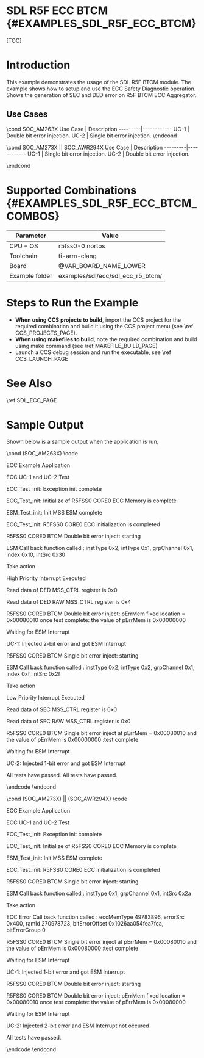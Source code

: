 # SDL R5F ECC BTCM {#EXAMPLES_SDL_R5F_ECC_BTCM}

[TOC]

# Introduction

This example demonstrates the usage of the SDL R5F BTCM module. The example shows how to setup and use the ECC Safety Diagnostic operation.
Shows the generation of SEC and DED error on R5F BTCM ECC Aggregator.

Use Cases
---------
\cond SOC_AM263X
 Use Case | Description
 ---------|------------
 UC-1     | Double bit error injection.
 UC-2     | Single bit error injection.
\endcond

\cond SOC_AM273X || SOC_AWR294X
 Use Case | Description
 ---------|------------
 UC-1     | Single bit error injection.
 UC-2     | Double bit error injection.
 
\endcond

# Supported Combinations {#EXAMPLES_SDL_R5F_ECC_BTCM_COMBOS}

 Parameter      | Value
 ---------------|-----------
 CPU + OS       | r5fss0-0 nortos
 Toolchain      | ti-arm-clang
 Board          | @VAR_BOARD_NAME_LOWER
 Example folder | examples/sdl/ecc/sdl_ecc_r5_btcm/


# Steps to Run the Example

- **When using CCS projects to build**, import the CCS project for the required combination
  and build it using the CCS project menu (see \ref CCS_PROJECTS_PAGE).
- **When using makefiles to build**, note the required combination and build using
  make command (see \ref MAKEFILE_BUILD_PAGE)
- Launch a CCS debug session and run the executable, see \ref CCS_LAUNCH_PAGE

# See Also

\ref SDL_ECC_PAGE

# Sample Output

Shown below is a sample output when the application is run,

\cond (SOC_AM263X)
\code

ECC Example Application

ECC UC-1 and UC-2 Test 

ECC_Test_init: Exception init complete 

ECC_Test_init: Initialize of R5FSS0 CORE0 ECC Memory is complete 

ESM_Test_init: Init MSS ESM complete 

ECC_Test_init: R5FSS0 CORE0 ECC initialization is completed 

R5FSS0 CORE0 BTCM Double bit error inject: starting 

ESM Call back function called : instType 0x2, intType 0x1, grpChannel 0x1, index 0x10, intSrc 0x30 

Take action 

High Priority Interrupt Executed

Read data of DED MSS_CTRL register is 0x0

Read data of DED RAW MSS_CTRL register is 0x4

R5FSS0 CORE0 BTCM Double bit error inject: pErrMem fixed location = 0x00080010 once test complete: the value of pErrMem is 0x00000000

Waiting for ESM Interrupt 

UC-1: Injected 2-bit error and got ESM Interrupt

R5FSS0 CORE0 BTCM Single bit error inject: starting 

ESM Call back function called : instType 0x2, intType 0x2, grpChannel 0x1, index 0xf, intSrc 0x2f 

Take action 

Low Priority Interrupt Executed

Read data of SEC MSS_CTRL register is  0x0

Read data of SEC RAW MSS_CTRL register is 0x0

R5FSS0 CORE0 BTCM Single bit error inject at pErrMem = 0x00080010 and the value of pErrMem is 0x00000000 :test complete

Waiting for ESM Interrupt 

UC-2: Injected 1-bit error and got ESM Interrupt

All tests have passed. 
All tests have passed. 

\endcode
\endcond

\cond (SOC_AM273X) || (SOC_AWR294X)
\code

ECC Example Application

ECC UC-1 and UC-2 Test 

ECC_Test_init: Exception init complete 

ECC_Test_init: Initialize of R5FSS0 CORE0 ECC Memory is complete 

ESM_Test_init: Init MSS ESM complete 

ECC_Test_init: R5FSS0 CORE0 ECC initialization is completed 

R5FSS0 CORE0 BTCM Single bit error inject: starting 

ESM Call back function called : instType 0x1, grpChannel 0x1, intSrc 0x2a 

Take action 

ECC Error Call back function called : eccMemType 49783896, errorSrc 0x400, ramId 270978723, bitErrorOffset 0x1026aa054fea7fca, bitErrorGroup 0

R5FSS0 CORE0 BTCM Single bit error inject at pErrMem = 0x00080010 and the value of pErrMem is 0x00080000 :test complete

Waiting for ESM Interrupt 

UC-1: Injected 1-bit error and got ESM Interrupt

R5FSS0 CORE0 BTCM Double bit error inject: starting 

R5FSS0 CORE0 BTCM Double bit error inject: pErrMem fixed location = 0x00080010 once test complete: the value of pErrMem is 0x00080000

Waiting for ESM Interrupt 

UC-2: Injected 2-bit error and ESM Interrupt not occured

All tests have passed. 

\endcode
\endcond
